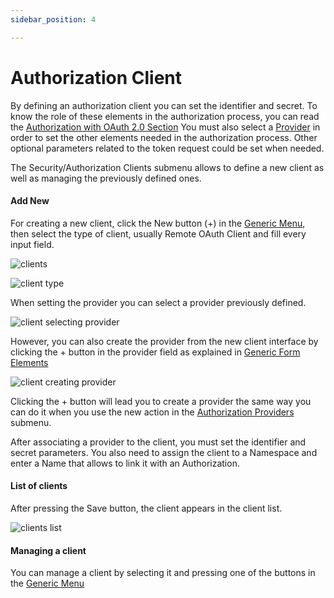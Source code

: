```yaml
---
sidebar_position: 4

---
```


# Authorization Client

By defining an authorization client you can set the identifier and secret. To know the role of these elements in the authorization process, you can read the [Authorization with OAuth 2.0 Section](security/authorization.md) You must also select a [Provider](security/authorization_providers.md) in order to set the other elements needed in the authorization process. Other optional parameters related to the token request could be set when needed.

The Security/Authorization Clients submenu allows to define a new client as well as managing the previously defined ones.

#### Add New

For creating a new client, click the New button (+) in the [Generic Menu](generic/generic_menu_options_.md), then select the type of client, usually Remote OAuth Client and fill every input field.

![clients](https://user-images.githubusercontent.com/54523080/149278072-035490a9-cea0-4537-979a-77157751f3f0.png)

![client type](https://user-images.githubusercontent.com/54523080/149278250-df6b4f50-690f-40af-a355-e51359639912.png)

When setting the provider you can select a provider previously defined.

![client selecting provider](https://user-images.githubusercontent.com/54523080/149278579-c289e05a-9d6f-4f1e-8bcf-0cc04136d6dc.png)

However, you can also create the provider from the new client interface by clicking the + button in the provider field as explained in [Generic Form Elements](generic/generic_action_form.md)

![client creating provider](https://user-images.githubusercontent.com/54523080/149279064-e734a339-c6c2-40d6-ad8f-d4ce15d7ae83.png)

Clicking the + button will lead you to create a provider the same way you can do it when you use the new action in the [Authorization Providers](security/authorization_providers.md) submenu.

After associating a provider to the client, you must set the identifier and secret parameters. You also need to assign the client to a Namespace and enter a Name that allows to link it with an Authorization.

#### List of clients

After pressing the Save button, the client appears in the client list.

![clients list](https://user-images.githubusercontent.com/54523080/158192035-317a3c7d-e5dc-4728-8d01-f215a1142274.png)

#### Managing a client

You can manage a client by selecting it and pressing one of the buttons in the [Generic Menu](generic/generic_menu_options_.md)